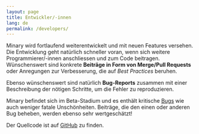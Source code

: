 ```yaml
---
layout: page
title: Entwickler/-innen
lang: de
permalink: /developers/
---
```


Minary wird fortlaufend weiterentwickelt und mit neuen Features versehen. 
Die Entwicklung geht natürlich schneller voran, wenn sich weitere Programmierer/-innen
anschliessen und zum Code beitragen. Wünschenswert sind konkrete **Beiträge in Form von Merge/Pull Requests** oder Anregungen zur Verbesserung, die auf _Best Practices_ beruhen.

Ebenso wünschenswert sind natürlich **Bug-Reports** zusammen mit einer Beschreibung der nötigen Schritte, um die Fehler zu reproduzieren.

Minary befindet sich im Beta-Stadium und es enthält kritische [Bugs](https://github.com/Minary/Minary/issues) wie auch weniger fatale Unschönheiten. Beiträge, die den einen oder anderen Bug beheben, werden ebenso sehr wertgeschätzt!

Der Quellcode ist auf [GitHub](https://github.com/minary) zu finden.
